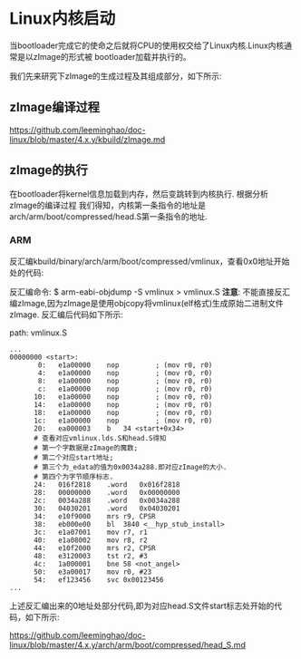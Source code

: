 Linux内核启动
========================================

当bootloader完成它的使命之后就将CPU的使用权交给了Linux内核.Linux内核通常是以zImage的形式被
bootloader加载并执行的。

我们先来研究下zImage的生成过程及其组成部分，如下所示:

zImage编译过程
----------------------------------------

https://github.com/leeminghao/doc-linux/blob/master/4.x.y/kbuild/zImage.md

zImage的执行
----------------------------------------

在bootloader将kernel信息加载到内存，然后变跳转到内核执行. 根据分析zImage的编译过程
我们得知，内核第一条指令的地址是arch/arm/boot/compressed/head.S第一条指令的地址.

### ARM

反汇编kbuild/binary/arch/arm/boot/compressed/vmlinux，查看0x0地址开始处的代码:

反汇编命令: $ arm-eabi-objdump -S vmlinux > vmlinux.S
**注意**: 不能直接反汇编zImage,因为zImage是使用objcopy将vmlinux(elf格式)生成原始二进制文件zImage.
反汇编后代码如下所示:

path: vmlinux.S
```
...
00000000 <start>:
       0:	e1a00000 	nop			; (mov r0, r0)
       4:	e1a00000 	nop			; (mov r0, r0)
       8:	e1a00000 	nop			; (mov r0, r0)
       c:	e1a00000 	nop			; (mov r0, r0)
      10:	e1a00000 	nop			; (mov r0, r0)
      14:	e1a00000 	nop			; (mov r0, r0)
      18:	e1a00000 	nop			; (mov r0, r0)
      1c:	e1a00000 	nop			; (mov r0, r0)
      20:	ea000003 	b	34 <start+0x34>
      # 查看对应vmlinux.lds.S和head.S得知
      # 第一个字数据是zImage的魔数;
      # 第二个对应start地址;
      # 第三个为_edata的值为0x0034a288.即对应zImage的大小.
      # 第四个为字节顺序标志.
      24:	016f2818 	.word	0x016f2818
      28:	00000000 	.word	0x00000000
      2c:	0034a288 	.word	0x0034a288
      30:	04030201 	.word	0x04030201
      34:	e10f9000 	mrs	r9, CPSR
      38:	eb000e00 	bl	3840 <__hyp_stub_install>
      3c:	e1a07001 	mov	r7, r1
      40:	e1a08002 	mov	r8, r2
      44:	e10f2000 	mrs	r2, CPSR
      48:	e3120003 	tst	r2, #3
      4c:	1a000001 	bne	58 <not_angel>
      50:	e3a00017 	mov	r0, #23
      54:	ef123456 	svc	0x00123456
...
```

上述反汇编出来的0地址处部分代码,即为对应head.S文件start标志处开始的代码，如下所示:

https://github.com/leeminghao/doc-linux/blob/master/4.x.y/arch/arm/boot/compressed/head_S.md
